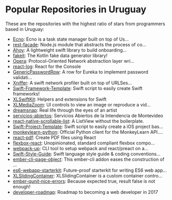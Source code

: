 # Popular Repositories in Uruguay

These are the repositories with the highest ratio of stars from programmers based in Uruguay:

- [Ecno](https://github.com/xmartlabs/Ecno): Ecno is a task state manager built on top of Us...
- [rest-facade](https://github.com/ngonzalvez/rest-facade): Node.js module that abstracts the process of co...
- [Ahoy](https://github.com/xmartlabs/Ahoy): A lightweight swift library to build onboarding...
- [fakeit](https://github.com/moove-it/fakeit): The Kotlin fake data generator library!
- [Opera](https://github.com/xmartlabs/Opera): Protocol-Oriented Network abstraction layer wri...
- [react-log](https://github.com/diegomura/react-log): React for the Console
- [GenericPasswordRow](https://github.com/EurekaCommunity/GenericPasswordRow): A row for Eureka to implement password validati...
- [Xniffer](https://github.com/xmartlabs/Xniffer): A swift network profiler built on top of URLSes...
- [Swift-Framework-Template](https://github.com/xmartlabs/Swift-Framework-Template): Swift script to easily create Swift frameworks!
- [XLSwiftKit](https://github.com/xmartlabs/XLSwiftKit): Helpers and extensions for Swift
- [XLMediaZoom](https://github.com/xmartlabs/XLMediaZoom): UI controls to view an image or reproduce a vid...
- [dreamsnap](https://github.com/xmartlabs/dreamsnap): Real life through the eyes of an artist
- [servicios-abiertos](https://github.com/dti-montevideo/servicios-abiertos): Servicios Abiertos de la Intendencia de Montevideo
- [react-native-scrollable-list](https://github.com/nachoaIvarez/react-native-scrollable-list): A ListView without the boilerplate.
- [Swift-Project-Template](https://github.com/xmartlabs/Swift-Project-Template): Swift script to easily create a iOS project bas...
- [monkeylearn-python](https://github.com/monkeylearn/monkeylearn-python): Official Python client for the MonkeyLearn API....
- [react-pdf](https://github.com/diegomura/react-pdf): Create PDF files using React
- [flexbox-react](https://github.com/nachoaIvarez/flexbox-react): Unopinionated, standard compliant flexbox compo...
- [webpack-up](https://github.com/lucas-aragno/webpack-up): CLI tool to setup webpack and react/preact on a...
- [Swift-Style-Guide](https://github.com/xmartlabs/Swift-Style-Guide): Swift language style guide & coding conventions...
- [ember-cli-page-object](https://github.com/san650/ember-cli-page-object): This ember-cli addon eases the construction of ...
- [es6-webapp-starterkit](https://github.com/nachoaIvarez/es6-webapp-starterkit): Future-proof starterkit for writing ES6 web app...
- [XLSlidingContainer](https://github.com/xmartlabs/XLSlidingContainer): XLSlidingContainer is a custom container contro...
- [ember-qunit-nice-errors](https://github.com/wyeworks/ember-qunit-nice-errors): Because expected true, result false is not enough!
- [developer-roadmap](https://github.com/kamranahmedse/developer-roadmap): Roadmap to becoming a web developer in 2017
